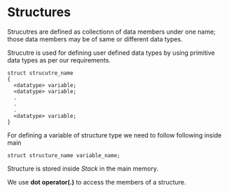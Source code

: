 # Structures

Strucutres are defined as collectionn of data members under one name; those data members may be of same or different data types.

Strucutre is used for defining user defined data types by using primitive data types as per our requirements.

```
struct strucutre_name
{
  <datatype> variable;
  <datatype> variable;
  .
  .
  .
  <datatype> variable;
}
```

For defining a variable of structure type we need to follow following inside main
```
struct structure_name variable_name;
```

Structure is stored inside *Stack* in the main memory.

We use **dot operator(.)** to access the members of a structure.
